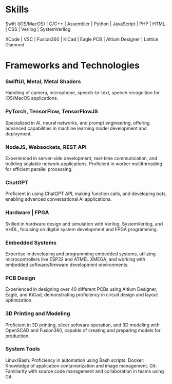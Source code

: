 # Skills

Swift (iOS/MacOS) | C/C++ | Assembler | Python | JavaScript | PHP | HTML | CSS | Verilog | SystemVerilog


XCode | VSC | Fusion360 | KiCad | Eagle PCB | Altium Designer | Lattice Diamond  

# Frameworks and Technologies

### SwiftUI, Metal, Metal Shaders 
Handling of camera, microphone, speech-to-text, speech recognition for iOS/MacOS applications.

### PyTorch, TensorFlow, TensorFlowJS
Specialized in AI, neural networks, and prompt engineering, offering advanced capabilities in machine learning model development and deployment. 

### NodeJS, Websockets, REST API 
Experienced in server-side development, real-time communication, and building scalable network applications. Proficient in worker multithreading for efficient parallel processing.

### ChatGPT 
Proficient in using ChatGPT API, making function calls, and developing bots, enabling advanced conversational AI applications.

### Hardware | FPGA
Skilled in hardware design and simulation with Verilog, SystemVerilog, and VHDL, focusing on digital system development and FPGA programming.

### Embedded Systems 
Expertise in developing and programming embedded systems, utilizing microcontrollers like ESP32 and ATMEL XMEGA, and working with embedded software/firmware development environments.

### PCB Design
Experienced in designing over 40 different PCBs using Altium Designer, Eagle, and KiCad, demonstrating proficiency in circuit design and layout optimization.

### 3D Printing and Modeling
Proficient in 3D printing, slicer software operation, and 3D modeling with OpenSCAD and Fusion360, capable of creating and preparing models for production.

### System Tools
Linux/Bash: Proficiency in automation using Bash scripts.
Docker: Knowledge of application containerization and image management.
Git: Familiarity with source code management and collaboration in teams using Git.
